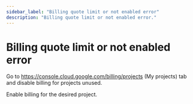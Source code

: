 ```yaml
---
sidebar_label: "Billing quote limit or not enabled error"
description: "Billing quote limit or not enabled error."
---
```


# Billing quote limit or not enabled error

Go to https://console.cloud.google.com/billing/projects (My projects) tab and disable billing for projects unused.

Enable billing for the desired project.
